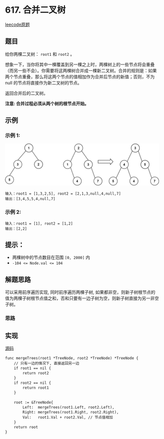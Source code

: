 # 617. 合并二叉树

[leecode原题](https://leetcode.cn/problems/merge-two-binary-trees/)

## 题目

给你两棵二叉树： `root1` 和 `root2` 。

想象一下，当你将其中一棵覆盖到另一棵之上时，两棵树上的一些节点将会重叠（而另一些不会）。你需要将这两棵树合并成一棵新二叉树。合并的规则是：如果两个节点重叠，那么将这两个节点的值相加作为合并后节点的新值；否则，不为 null 的节点将直接作为新二叉树的节点。

返回合并后的二叉树。

**注意: 合并过程必须从两个树的根节点开始。**

## 示例

### 示例 1:
![](images/merge.jpg)
```text
输入：root1 = [1,3,2,5], root2 = [2,1,3,null,4,null,7]
输出：[3,4,5,5,4,null,7]
```

### 示例 2:

```text
输入：root1 = [1], root2 = [1,2]
输出：[2,2]
```

## 提示：
- 两棵树中的节点数目在范围 `[0, 2000]` 内
- `-104 <= Node.val <= 104`


## 解题思路

可以采用前序遍历实现, 同时前序遍历两棵子树, 如果都非空，则新子树根节点的值为两棵子树根节点值之和，否和只要有一边子树为空，则新子树直接为另一非空子树。

### 思路

## 实现

[源码](./code/617-merge-two-binary-trees/main.go)
```go// 递归实现
func mergeTrees(root1 *TreeNode, root2 *TreeNode) *TreeNode {
	// 只有一边的情况下, 直接返回另一边
	if root1 == nil {
		return root2
	}
	if root2 == nil {
		return root1
	}

	root := &TreeNode{
		Left:  mergeTrees(root1.Left, root2.Left),
		Right: mergeTrees(root1.Right, root2.Right),
		Val:   root1.Val + root2.Val, // 节点值相加
	}
	return root
}
```

